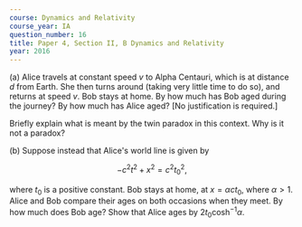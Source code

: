 ```yaml
---
course: Dynamics and Relativity
course_year: IA
question_number: 16
title: Paper 4, Section II, B Dynamics and Relativity
year: 2016
---
```




(a) Alice travels at constant speed $v$ to Alpha Centauri, which is at distance $d$ from Earth. She then turns around (taking very little time to do so), and returns at speed $v$. Bob stays at home. By how much has Bob aged during the journey? By how much has Alice aged? [No justification is required.]

Briefly explain what is meant by the twin paradox in this context. Why is it not a paradox?

(b) Suppose instead that Alice's world line is given by

$$-c^{2} t^{2}+x^{2}=c^{2} t_{0}^{2},$$

where $t_{0}$ is a positive constant. Bob stays at home, at $x=\alpha c t_{0}$, where $\alpha>1$. Alice and Bob compare their ages on both occasions when they meet. By how much does Bob age? Show that Alice ages by $2 t_{0} \cosh ^{-1} \alpha$.